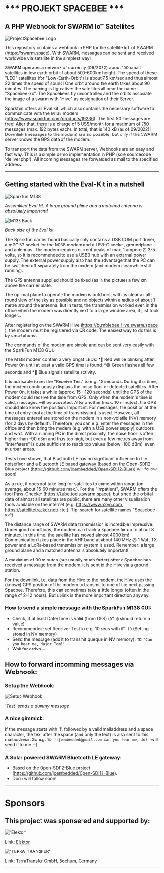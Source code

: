 # *** PROJEKT SPACEBEE ***
## A PHP Webhook for SWARM IoT Satellites
![ProjectSpacebee Logo](./img/spacebee.jpg)

This repository contains a webhook in PHP for the satellite IoT of SWARM (https://swarm.space). With SWARM, messages can be sent and received worldwide via satellite in the simplest way!

SWARM operates a network of currently (09/2022) about 150 small satellites in low earth orbit of about 500-600km height. The speed of these "LEO" satellites (for "Low-Earth-Orbit") is about 7.5 km/sec 
and thus almost 22 times the speed of sound! One orbit around the earth takes about 90 minutes. The naming is figurative: 
the satellites all bear the name "Spacebee-xx". The Spacebees fly uncontrolled and the orbits associate the image of a swarm with "Hive" as designation of their Server.

Sparkfun offers an Eval kit, which also contains the necessary software to communicate with the M138 modem (https://www.sparkfun.com/products/19236). 
The first 50 messages are free! After that, there is a charge of 5 US$/month for a maximum of 750 messages (max. 192 bytes each). 
In total, that is 140 kB (as of 09/2022)! Downlink (messages to the modem) is also possible, but only if the SWARM server knows the GPS data of the modem.

To transport the data from the SWARM server, Webhooks are an easy and fast way. This is a simple demo implementation in PHP (sole sourcecode 'deliver.php'). 
All incoming messages are forwarded as mail to the specified address.

***
## Getting started with the Eval-Kit in a nutshell

![Sparkfun M138](./img/m138_kit.jpg)

_Assembled Eval kit. A large ground plane and a matched antenna is absolutely important!_

![M138 Back](./img/modem_m138.jpg)

_Back side of the Eval kit_


The Sparkfun carrier board basically only contains a USB COM port driver, a mPCI52 socket for the M138 modem and a USB-C socket, groundplane and antennas. The modem requires current peaks of max. 1 ampere @ 3-5 volts, 
so it is recommended to use a USB3 hub with an external power supply. 
The external power supply also has the advantage that the PC can be switched off separately from the modem (and modem meanwhile still running).

The GPS antenna supplied should be fixed (as in the picture) a few cm above the carrier plate. 

The optimal place to operate the modem is outdoors, with as clear an all-round view of the sky as possible and no objects within a radius of about 1 metre around the antenna. 
But in tests, the transmission worked even in the office when the modem was directly next to a large window area, it just took longer...

After registering on the SWARM Hive (https://bumblebee.Hive.swarm.space ), the modem must be registered via QR code. The easiest way to do this is by smartphone.

The commands of the modem are simple and can be sent very easily with the SparkFun M138 GUI.

The M138 modem contain 3 very bright LEDs: 
*&#128308; Red will be blinking after Power On until at least a valid GPS time is found,
*&#128994; Green flashes all few seconds and 
*&#128309; Blue signals satellite activity.

It is advisable to set the "Receive Test" to e.g. 10 seconds. During this time, the modem continuously displays the noise floor or detected satellites. 
After Power On, it takes a while (approx. 15 - 120 seconds) until the GPS of the modem could receive the time from GPS. Only when the modem's time is valid, messages will be accepted. 
After another (max. 10 minutes), the GPS should also know the position. Important: For messages, the position at the time of entry (not at the time of transmission) is used.
However, all messages entered are stored on the modem in a non-volatile (NV) memory (for 2 days by default). Therefore, you can e.g. enter the messages in the office and 
then bring the modem (e.g. with a USB power supply) outdoors and wait. With a running PC in the direct proximity, the noise floor is often higher than -90 dBm and thus too high,
but even a few metres away from "interferers" is quite sufficient to reach top values (below -100 dBm), even in urban areas. 

Tests have shown, that Bluetooth LE has no significant influence to the noisefloor and a Bluetooth LE based gateway (based on the Open-SDI12-Blue project (https://github.com/joembedded/Open-SDI12-Blue)) will follow soon!

As a rule, it does not take long for satellites to come within range (on average, about 15-60 minutes max.). For the "impatient", SWARM offers the tool Pass-Checker (https://kube.tools.swarm.space), 
but since the orbital data of almost all satellites are public, there are many other visualisation tools available on the internet (e.g. https://www.n2yo.com, https://satellitetracker.net/ etc.). 
Tip: search for satellite names "Spacebee-xx").

The distance range of SWARM data transmission is incredible impressive: Under good conditions, the modem can track a Spacbee for up to about 8 minutes. In this time, the satellite has moved almost 4000 km! 
Communication takes place in the VHF band at about 140 MHz @ 1 Watt TX power and a LoRa-based transmission system is used. Remember: a large ground plane and a matched antenna is absolutely important!

A maximum of 90 minutes (but usually much faster) after a Spacbee has received a message from the modem, it is sent to the Hive via a ground station.

For the downlink, i.e. data from the Hive to the modem, the Hive uses the (known) GPS position of the modem to transmit to one of the next passing Spacbee. Therefore, this can sometimes take a little longer 
(often in the range of 2-12 hours). But uplink is the more important direction anyway.


### How to send a simple message with the SparkFun M138 GUI:

* Check, if at least Date/Time is valid (from GPS) (```DT @``` should return a value)
* Recommended: set Receiver Test to e.g. 10 secs with ```RT 10``` (Setting stored in NV memory)
* Send the message (add it to transmit queque in NV memory): ```TD "Can you hear me, Major Tom?"```
* Wait for arrival...

## How to forward incomming messages via Webhook:

### Setup the Webhook:
![Setup Webhook](./img/setup_a.png)

_'Test' sends a dummy message_

### A nice gimmick:

If the message starts with '!', followed by a valid mailaddress and a space character, the text after the space (and only the text) is also sent to this mailaddress.
So e.g. ```TD "!joembedded@gmail.com Can you hear me, Jo?"``` will send it to me ;-)

### A Solar powered SWARM Bluetooth LE gateway:

* Based on the Open-SDI12-Blue project (https://github.com/joembedded/Open-SDI12-Blue). 
* Docu will follow soon!

***

# Sponsors
## This project was sponsered and supported by:

!['Elektor'](./Sponsors/elektor.jpg)

Link: [Elektor](https://https://www.elektormagazine.de)


!['TERRA_TRANSFER'](./Sponsors/TerraTransfer.jpg "TERRA_TRANSFER")

Link: [TerraTransfer GmbH, Bochum, Germany](https://www.terratransfer.org)

***





